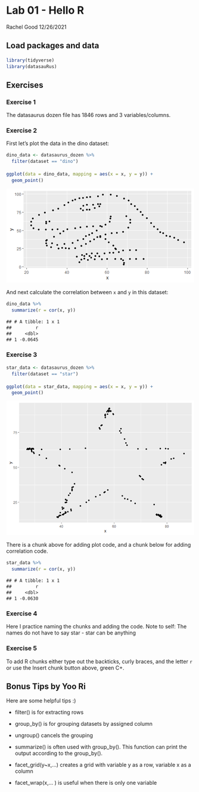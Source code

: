 Lab 01 - Hello R
================
Rachel Good
12/26/2021

## Load packages and data

``` r
library(tidyverse) 
library(datasauRus)
```

## Exercises

### Exercise 1

The datasaurus dozen file has 1846 rows and 3 variables/columns.

### Exercise 2

First let’s plot the data in the dino dataset:

``` r
dino_data <- datasaurus_dozen %>%
  filter(dataset == "dino")

ggplot(data = dino_data, mapping = aes(x = x, y = y)) +
  geom_point()
```

![](lab-01-hello-r_files/figure-gfm/plot-dino-1.png)<!-- -->

And next calculate the correlation between `x` and `y` in this dataset:

``` r
dino_data %>%
  summarize(r = cor(x, y))
```

    ## # A tibble: 1 x 1
    ##         r
    ##     <dbl>
    ## 1 -0.0645

### Exercise 3

``` r
star_data <- datasaurus_dozen %>%
  filter(dataset == "star")

ggplot(data = star_data, mapping = aes(x = x, y = y)) +
  geom_point()
```

![](lab-01-hello-r_files/figure-gfm/plot-star-1.png)<!-- -->

There is a chunk above for adding plot code, and a chunk below for
adding correlation code.

``` r
star_data %>%
  summarize(r = cor(x, y))
```

    ## # A tibble: 1 x 1
    ##         r
    ##     <dbl>
    ## 1 -0.0630

### Exercise 4

Here I practice naming the chunks and adding the code. Note to self: The
names do not have to say star - star can be anything

### Exercise 5

To add R chunks either type out the backticks, curly braces, and the
letter `r` or use the Insert chunk button above, green C+.

## Bonus Tips by Yoo Ri

Here are some helpful tips :)

-   filter() is for extracting rows

-   group\_by() is for grouping datasets by assigned column

-   ungroup() cancels the grouping

-   summarize() is often used with group\_by(). This function can print
    the output according to the group\_by().

-   facet\_grid(y\~x,…) creates a grid with variable y as a row,
    variable x as a column  

-   facet\_wrap(x,… ) is useful when there is only one variable
